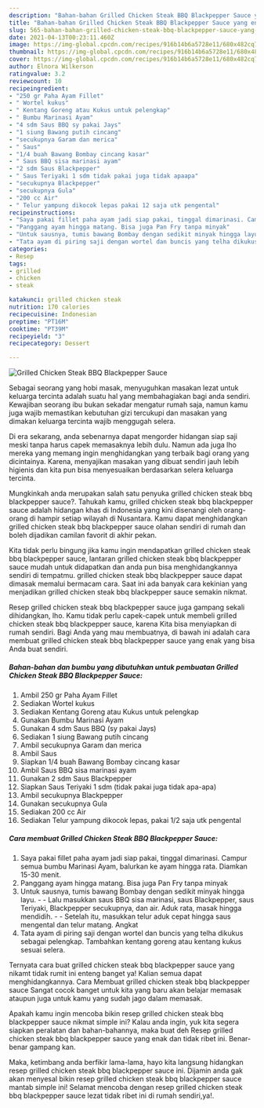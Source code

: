 ```yaml
---
description: "Bahan-bahan Grilled Chicken Steak BBQ Blackpepper Sauce yang enak dan Mudah Dibuat"
title: "Bahan-bahan Grilled Chicken Steak BBQ Blackpepper Sauce yang enak dan Mudah Dibuat"
slug: 565-bahan-bahan-grilled-chicken-steak-bbq-blackpepper-sauce-yang-enak-dan-mudah-dibuat
date: 2021-04-13T00:23:11.460Z
image: https://img-global.cpcdn.com/recipes/916b14b6a5728e11/680x482cq70/grilled-chicken-steak-bbq-blackpepper-sauce-foto-resep-utama.jpg
thumbnail: https://img-global.cpcdn.com/recipes/916b14b6a5728e11/680x482cq70/grilled-chicken-steak-bbq-blackpepper-sauce-foto-resep-utama.jpg
cover: https://img-global.cpcdn.com/recipes/916b14b6a5728e11/680x482cq70/grilled-chicken-steak-bbq-blackpepper-sauce-foto-resep-utama.jpg
author: Elnora Wilkerson
ratingvalue: 3.2
reviewcount: 10
recipeingredient:
- "250 gr Paha Ayam Fillet"
- " Wortel kukus"
- " Kentang Goreng atau Kukus untuk pelengkap"
- " Bumbu Marinasi Ayam"
- "4 sdm Saus BBQ sy pakai Jays"
- "1 siung Bawang putih cincang"
- "secukupnya Garam dan merica"
- " Saus"
- "1/4 buah Bawang Bombay cincang kasar"
- " Saus BBQ sisa marinasi ayam"
- "2 sdm Saus Blackpepper"
- " Saus Teriyaki 1 sdm tidak pakai juga tidak apaapa"
- "secukupnya Blackpepper"
- "secukupnya Gula"
- "200 cc Air"
- " Telur yampung dikocok lepas pakai 12 saja utk pengental"
recipeinstructions:
- "Saya pakai fillet paha ayam jadi siap pakai, tinggal dimarinasi. Campur semua bumbu Marinasi Ayam, balurkan ke ayam hingga rata. Diamkan 15-30 menit."
- "Panggang ayam hingga matang. Bisa juga Pan Fry tanpa minyak"
- "Untuk sausnya, tumis bawang Bombay dengan sedikit minyak hingga layu.   Lalu masukkan saus BBQ sisa marinasi, saus Blackpepper, saus Teriyaki, Blackpepper secukupnya, dan air. Aduk rata, masak hingga mendidih.  Setelah itu, masukkan telur aduk cepat hingga saus mengental dan telur matang. Angkat"
- "Tata ayam di piring saji dengan wortel dan buncis yang telha dikukus sebagai pelengkap. Tambahkan kentang goreng atau kentang kukus sesuai selera."
categories:
- Resep
tags:
- grilled
- chicken
- steak

katakunci: grilled chicken steak 
nutrition: 170 calories
recipecuisine: Indonesian
preptime: "PT16M"
cooktime: "PT39M"
recipeyield: "3"
recipecategory: Dessert

---
```



![Grilled Chicken Steak BBQ Blackpepper Sauce](https://img-global.cpcdn.com/recipes/916b14b6a5728e11/680x482cq70/grilled-chicken-steak-bbq-blackpepper-sauce-foto-resep-utama.jpg)

Sebagai seorang yang hobi masak, menyuguhkan masakan lezat untuk keluarga tercinta adalah suatu hal yang membahagiakan bagi anda sendiri. Kewajiban seorang ibu bukan sekadar mengatur rumah saja, namun kamu juga wajib memastikan kebutuhan gizi tercukupi dan masakan yang dimakan keluarga tercinta wajib menggugah selera.

Di era  sekarang, anda sebenarnya dapat mengorder hidangan siap saji meski tanpa harus capek memasaknya lebih dulu. Namun ada juga lho mereka yang memang ingin menghidangkan yang terbaik bagi orang yang dicintainya. Karena, menyajikan masakan yang dibuat sendiri jauh lebih higienis dan kita pun bisa menyesuaikan berdasarkan selera keluarga tercinta. 



Mungkinkah anda merupakan salah satu penyuka grilled chicken steak bbq blackpepper sauce?. Tahukah kamu, grilled chicken steak bbq blackpepper sauce adalah hidangan khas di Indonesia yang kini disenangi oleh orang-orang di hampir setiap wilayah di Nusantara. Kamu dapat menghidangkan grilled chicken steak bbq blackpepper sauce olahan sendiri di rumah dan boleh dijadikan camilan favorit di akhir pekan.

Kita tidak perlu bingung jika kamu ingin mendapatkan grilled chicken steak bbq blackpepper sauce, lantaran grilled chicken steak bbq blackpepper sauce mudah untuk didapatkan dan anda pun bisa menghidangkannya sendiri di tempatmu. grilled chicken steak bbq blackpepper sauce dapat dimasak memalui bermacam cara. Saat ini ada banyak cara kekinian yang menjadikan grilled chicken steak bbq blackpepper sauce semakin nikmat.

Resep grilled chicken steak bbq blackpepper sauce juga gampang sekali dihidangkan, lho. Kamu tidak perlu capek-capek untuk membeli grilled chicken steak bbq blackpepper sauce, karena Kita bisa menyiapkan di rumah sendiri. Bagi Anda yang mau membuatnya, di bawah ini adalah cara membuat grilled chicken steak bbq blackpepper sauce yang enak yang bisa Anda buat sendiri.

<!--inarticleads1-->

##### Bahan-bahan dan bumbu yang dibutuhkan untuk pembuatan Grilled Chicken Steak BBQ Blackpepper Sauce:

1. Ambil 250 gr Paha Ayam Fillet
1. Sediakan  Wortel kukus
1. Sediakan  Kentang Goreng atau Kukus untuk pelengkap
1. Gunakan  Bumbu Marinasi Ayam
1. Gunakan 4 sdm Saus BBQ (sy pakai Jays)
1. Sediakan 1 siung Bawang putih cincang
1. Ambil secukupnya Garam dan merica
1. Ambil  Saus
1. Siapkan 1/4 buah Bawang Bombay cincang kasar
1. Ambil  Saus BBQ sisa marinasi ayam
1. Gunakan 2 sdm Saus Blackpepper
1. Siapkan  Saus Teriyaki 1 sdm (tidak pakai juga tidak apa-apa)
1. Ambil secukupnya Blackpepper
1. Gunakan secukupnya Gula
1. Sediakan 200 cc Air
1. Sediakan  Telur yampung dikocok lepas, pakai 1/2 saja utk pengental




<!--inarticleads2-->

##### Cara membuat Grilled Chicken Steak BBQ Blackpepper Sauce:

1. Saya pakai fillet paha ayam jadi siap pakai, tinggal dimarinasi. Campur semua bumbu Marinasi Ayam, balurkan ke ayam hingga rata. Diamkan 15-30 menit.
1. Panggang ayam hingga matang. Bisa juga Pan Fry tanpa minyak
1. Untuk sausnya, tumis bawang Bombay dengan sedikit minyak hingga layu.  -  - Lalu masukkan saus BBQ sisa marinasi, saus Blackpepper, saus Teriyaki, Blackpepper secukupnya, dan air. Aduk rata, masak hingga mendidih. -  - Setelah itu, masukkan telur aduk cepat hingga saus mengental dan telur matang. Angkat
1. Tata ayam di piring saji dengan wortel dan buncis yang telha dikukus sebagai pelengkap. Tambahkan kentang goreng atau kentang kukus sesuai selera.




Ternyata cara buat grilled chicken steak bbq blackpepper sauce yang nikamt tidak rumit ini enteng banget ya! Kalian semua dapat menghidangkannya. Cara Membuat grilled chicken steak bbq blackpepper sauce Sangat cocok banget untuk kita yang baru akan belajar memasak ataupun juga untuk kamu yang sudah jago dalam memasak.

Apakah kamu ingin mencoba bikin resep grilled chicken steak bbq blackpepper sauce nikmat simple ini? Kalau anda ingin, yuk kita segera siapkan peralatan dan bahan-bahannya, maka buat deh Resep grilled chicken steak bbq blackpepper sauce yang enak dan tidak ribet ini. Benar-benar gampang kan. 

Maka, ketimbang anda berfikir lama-lama, hayo kita langsung hidangkan resep grilled chicken steak bbq blackpepper sauce ini. Dijamin anda gak akan menyesal bikin resep grilled chicken steak bbq blackpepper sauce mantab simple ini! Selamat mencoba dengan resep grilled chicken steak bbq blackpepper sauce lezat tidak ribet ini di rumah sendiri,ya!.

